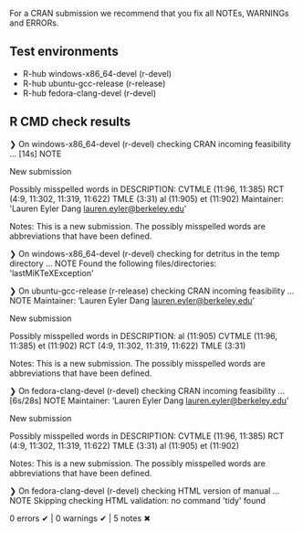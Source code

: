 For a CRAN submission we recommend that you fix all NOTEs, WARNINGs and ERRORs.
## Test environments
- R-hub windows-x86_64-devel (r-devel)
- R-hub ubuntu-gcc-release (r-release)
- R-hub fedora-clang-devel (r-devel)

## R CMD check results
❯ On windows-x86_64-devel (r-devel)
  checking CRAN incoming feasibility ... [14s] NOTE
  
  New submission
  
  Possibly misspelled words in DESCRIPTION:
    CVTMLE (11:96, 11:385)
    RCT (4:9, 11:302, 11:319, 11:622)
    TMLE (3:31)
    al (11:905)
    et (11:902)
  Maintainer: 'Lauren Eyler Dang <lauren.eyler@berkeley.edu>'
  
Notes: This is a new submission. The possibly misspelled words are abbreviations that have been defined.

❯ On windows-x86_64-devel (r-devel)
  checking for detritus in the temp directory ... NOTE
  Found the following files/directories:
    'lastMiKTeXException'

❯ On ubuntu-gcc-release (r-release)
  checking CRAN incoming feasibility ... NOTE
  Maintainer: ‘Lauren Eyler Dang <lauren.eyler@berkeley.edu>’
  
  New submission
  
  Possibly misspelled words in DESCRIPTION:
    al (11:905)
    CVTMLE (11:96, 11:385)
    et (11:902)
    RCT (4:9, 11:302, 11:319, 11:622)
    TMLE (3:31)

Notes: This is a new submission. The possibly misspelled words are abbreviations that have been defined.

❯ On fedora-clang-devel (r-devel)
  checking CRAN incoming feasibility ... [6s/28s] NOTE
  Maintainer: ‘Lauren Eyler Dang <lauren.eyler@berkeley.edu>’
  
  New submission
  
  Possibly misspelled words in DESCRIPTION:
    CVTMLE (11:96, 11:385)
    RCT (4:9, 11:302, 11:319, 11:622)
    TMLE (3:31)
    al (11:905)
    et (11:902)
    
Notes: This is a new submission. The possibly misspelled words are abbreviations that have been defined.

❯ On fedora-clang-devel (r-devel)
  checking HTML version of manual ... NOTE
  Skipping checking HTML validation: no command 'tidy' found

0 errors ✔ | 0 warnings ✔ | 5 notes ✖
